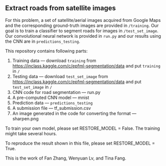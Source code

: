 ## Extract roads from satellite images

For this problem, a set of satellite/aerial images acquired from Google Maps and the corresponding ground-truth images are provided in  `/training`. Our goal is to train a classifier to segment roads for images in `/test_set_image`. Our convolutional neural network is provided in `run.py` and our results using the CNN are in `predictions_testing`.

This repository contains following parts:

1. Training data — download `training` from  https://inclass.kaggle.com/c/epfml-segmentation/data and put `training` in `/`
2. Testing data — download `test_set_image` from  https://inclass.kaggle.com/c/epfml-segmentation/data and put `test_set_image` in `/`
3. CNN code for road segmentation — run.py
4. A pre-computed CNN model — mnist
5. Prediction data — `predictions_testing`
6. A submission file — tf_submission.csv
7. An image generated in the code for converting the format — sharpen.png

To train your own model, please set RESTORE_MODEL = False. The training might take several hours.

To reproduce the result shown in this file, please set RESTORE_MODEL = True.

This is the work of Fan Zhang, Wenyuan Lv, and Tina Fang.